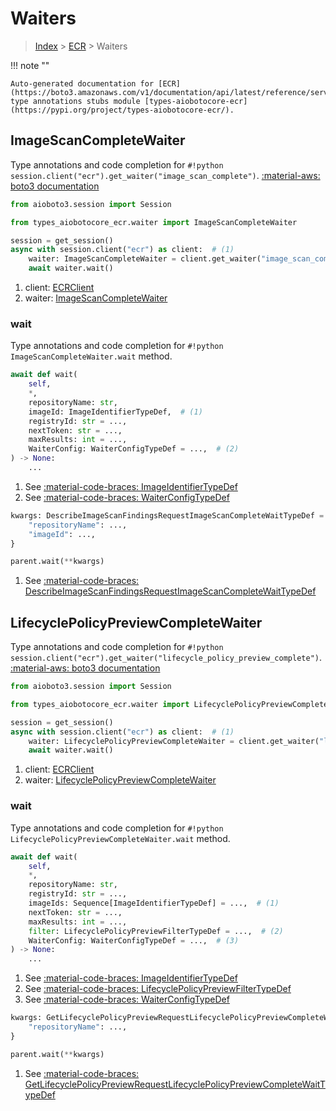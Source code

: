 # Waiters

> [Index](../README.md) > [ECR](./README.md) > Waiters

!!! note ""

    Auto-generated documentation for [ECR](https://boto3.amazonaws.com/v1/documentation/api/latest/reference/services/ecr.html#ECR)
    type annotations stubs module [types-aiobotocore-ecr](https://pypi.org/project/types-aiobotocore-ecr/).

## ImageScanCompleteWaiter

Type annotations and code completion for `#!python session.client("ecr").get_waiter("image_scan_complete")`.
[:material-aws: boto3 documentation](https://boto3.amazonaws.com/v1/documentation/api/latest/reference/services/ecr.html#ECR.Waiter.ImageScanComplete)

```python title="Usage example"
from aioboto3.session import Session

from types_aiobotocore_ecr.waiter import ImageScanCompleteWaiter

session = get_session()
async with session.client("ecr") as client:  # (1)
    waiter: ImageScanCompleteWaiter = client.get_waiter("image_scan_complete")  # (2)
    await waiter.wait()
```

1. client: [ECRClient](./client.md)
2. waiter: [ImageScanCompleteWaiter](./waiters.md#imagescancompletewaiter)


### wait

Type annotations and code completion for `#!python ImageScanCompleteWaiter.wait` method.

```python title="Method definition"
await def wait(
    self,
    *,
    repositoryName: str,
    imageId: ImageIdentifierTypeDef,  # (1)
    registryId: str = ...,
    nextToken: str = ...,
    maxResults: int = ...,
    WaiterConfig: WaiterConfigTypeDef = ...,  # (2)
) -> None:
    ...
```

1. See [:material-code-braces: ImageIdentifierTypeDef](./type_defs.md#imageidentifiertypedef) 
2. See [:material-code-braces: WaiterConfigTypeDef](./type_defs.md#waiterconfigtypedef) 


```python title="Usage example with kwargs"
kwargs: DescribeImageScanFindingsRequestImageScanCompleteWaitTypeDef = {  # (1)
    "repositoryName": ...,
    "imageId": ...,
}

parent.wait(**kwargs)
```

1. See [:material-code-braces: DescribeImageScanFindingsRequestImageScanCompleteWaitTypeDef](./type_defs.md#describeimagescanfindingsrequestimagescancompletewaittypedef) 
## LifecyclePolicyPreviewCompleteWaiter

Type annotations and code completion for `#!python session.client("ecr").get_waiter("lifecycle_policy_preview_complete")`.
[:material-aws: boto3 documentation](https://boto3.amazonaws.com/v1/documentation/api/latest/reference/services/ecr.html#ECR.Waiter.LifecyclePolicyPreviewComplete)

```python title="Usage example"
from aioboto3.session import Session

from types_aiobotocore_ecr.waiter import LifecyclePolicyPreviewCompleteWaiter

session = get_session()
async with session.client("ecr") as client:  # (1)
    waiter: LifecyclePolicyPreviewCompleteWaiter = client.get_waiter("lifecycle_policy_preview_complete")  # (2)
    await waiter.wait()
```

1. client: [ECRClient](./client.md)
2. waiter: [LifecyclePolicyPreviewCompleteWaiter](./waiters.md#lifecyclepolicypreviewcompletewaiter)


### wait

Type annotations and code completion for `#!python LifecyclePolicyPreviewCompleteWaiter.wait` method.

```python title="Method definition"
await def wait(
    self,
    *,
    repositoryName: str,
    registryId: str = ...,
    imageIds: Sequence[ImageIdentifierTypeDef] = ...,  # (1)
    nextToken: str = ...,
    maxResults: int = ...,
    filter: LifecyclePolicyPreviewFilterTypeDef = ...,  # (2)
    WaiterConfig: WaiterConfigTypeDef = ...,  # (3)
) -> None:
    ...
```

1. See [:material-code-braces: ImageIdentifierTypeDef](./type_defs.md#imageidentifiertypedef) 
2. See [:material-code-braces: LifecyclePolicyPreviewFilterTypeDef](./type_defs.md#lifecyclepolicypreviewfiltertypedef) 
3. See [:material-code-braces: WaiterConfigTypeDef](./type_defs.md#waiterconfigtypedef) 


```python title="Usage example with kwargs"
kwargs: GetLifecyclePolicyPreviewRequestLifecyclePolicyPreviewCompleteWaitTypeDef = {  # (1)
    "repositoryName": ...,
}

parent.wait(**kwargs)
```

1. See [:material-code-braces: GetLifecyclePolicyPreviewRequestLifecyclePolicyPreviewCompleteWaitTypeDef](./type_defs.md#getlifecyclepolicypreviewrequestlifecyclepolicypreviewcompletewaittypedef) 
